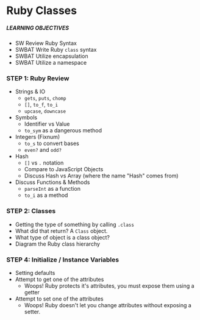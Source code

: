 # Ruby Classes

##### LEARNING OBJECTIVES
- SW Review Ruby Syntax
- SWBAT Write Ruby `class` syntax
- SWBAT Utilize encapsulation
- SWBAT Utilize a namespace

### STEP 1: Ruby Review
- Strings & IO
  - `gets`, `puts`, `chomp`
  - `[]`, `to_f`, `to_i`
  - `upcase`, `downcase`
- Symbols
  - Identifier vs Value
  - `to_sym` as a dangerous method
- Integers (Fixnum)
  - `to_s` to convert bases
  - `even?` and `odd?`
- Hash
  - `[]` vs `.` notation
  - Compare to JavaScript Objects
  - Discuss Hash vs Array (where the name "Hash" comes from)
- Discuss Functions & Methods
  - `parseInt` as a function
  - `to_i` as a method

### STEP 2: Classes
- Getting the type of something by calling `.class`
- What did that return?  A `Class` object.
- What type of object is a class object?
- Diagram the Ruby class hierarchy

### STEP 4: Initialize / Instance Variables
- Setting defaults
- Attempt to get one of the attributes
  - Woops! Ruby protects it's attributes, you must expose them using a getter
- Attempt to set one of the attributes
  - Woops! Ruby doesn't let you change attributes without exposing a setter.
